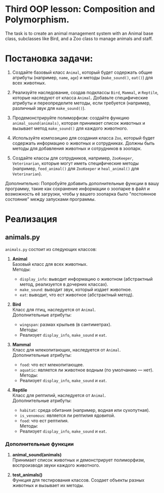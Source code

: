 # Third OOP lesson: Composition and Polymorphism. 
The task is to create an animal management system with an Animal base class, subclasses like Bird, and a Zoo class to manage animals and staff.

# Постановка задачи: 
1. Создайте базовый класс `Animal`, который будет содержать общие атрибуты (например, `name`, `age`) и методы (`make_sound()`, `eat()`) для всех животных.

2. Реализуйте наследование, создав подклассы `Bird`, `Mammal`, и `Reptile`, которые наследуют от класса `Animal`. Добавьте специфические атрибуты и переопределите методы, если требуется (например, различный звук для `make_sound()`).

3. Продемонстрируйте полиморфизм: создайте функцию `animal_sound(animals)`, которая принимает список животных и вызывает метод `make_sound()` для каждого животного.

4. Используйте композицию для создания класса `Zoo`, который будет содержать информацию о животных и сотрудниках. Должны быть методы для добавления животных и сотрудников в зоопарк.

5. Создайте классы для сотрудников, например, `ZooKeeper`, `Veterinarian`, которые могут иметь специфические методы (например, `feed_animal()` для `ZooKeeper` и `heal_animal()` для `Veterinarian`).


Дополнительно:
Попробуйте добавить дополнительные функции в вашу программу, такие как сохранение информации о зоопарке в файл и возможность её загрузки, чтобы у вашего зоопарка было "постоянное состояние" между запусками программы.

# Реализация

## animals.py  

`animals.py` состоит из следующих классов:  
1. **Animal**  
   Базовый класс для всех животных.  
   Методы:  
   - `display_info`: выводит информацию о животном (абстрактный метод, реализуется в дочерних классах).  
   - `make_sound`: выводит звук, который издает животное.  
   - `eat`: выводит, что ест животное (абстрактный метод).  

2. **Bird**  
   Класс для птиц, наследуется от `Animal`.  
   Дополнительные атрибуты:  
   - `wingspan`: размах крыльев (в сантиметрах).  
   Методы:  
   - Реализует `display_info`, `make_sound` и `eat`.  

3. **Mammal**  
   Класс для млекопитающих, наследуется от `Animal`.  
   Дополнительные атрибуты:  
   - `food`: что ест млекопитающее.  
   - `aquatic`: является ли животное водным (по умолчанию — нет).  
   Методы:  
   - Реализует `display_info`, `make_sound` и `eat`.  

4. **Reptile**  
   Класс для рептилий, наследуется от `Animal`.  
   Дополнительные атрибуты:  
   - `habitat`: среда обитания (например, водная или сухопутная).  
   - `is_venomous`: является ли рептилия ядовитой.  
   - `food`: что ест рептилия.  
   Методы:  
   - Реализует `display_info`, `make_sound` и `eat`.  

### Дополнительные функции  

1. **animal_sound(animals)**  
   Принимает список животных и демонстрирует полиморфизм, воспроизводя звуки каждого животного.  

2. **test_animals()**  
   Функция для тестирования классов. Создает объекты разных животных и вызывает их методы.  
